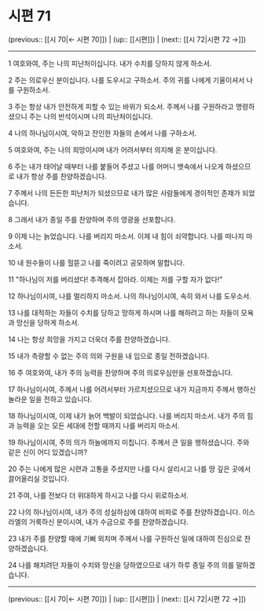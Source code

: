 # 시편 71

(previous:: [[시 70|← 시편 70]]) | (up:: [[시편]]) | (next:: [[시 72|시편 72 →]])

***




1 
여호와여, 주는 나의 피난처이십니다. 내가 수치를 당하지 않게 하소서. 



2 
주는 의로우신 분이십니다. 나를 도우시고 구하소서. 주의 귀를 나에게 기울이셔서 나를 구원하소서. 



3 
주는 항상 내가 안전하게 피할 수 있는 바위가 되소서. 주께서 나를 구원하라고 명령하셨으니 주는 나의 반석이시며 나의 피난처이십니다. 



4 
나의 하나님이시여, 악하고 잔인한 자들의 손에서 나를 구하소서. 



5 
여호와여, 주는 나의 희망이시며 내가 어려서부터 의지해 온 분이십니다. 



6 
주는 내가 태어날 때부터 나를 붙들어 주셨고 나를 어머니 뱃속에서 나오게 하셨으므로 내가 항상 주를 찬양하겠습니다. 



7 
주께서 나의 든든한 피난처가 되셨으므로 내가 많은 사람들에게 경이적인 존재가 되었습니다. 



8 
그래서 내가 종일 주를 찬양하며 주의 영광을 선포합니다. 



9 
이제 나는 늙었습니다. 나를 버리지 마소서. 이제 내 힘이 쇠약합니다. 나를 떠나지 마소서. 



10 
내 원수들이 나를 헐뜯고 나를 죽이려고 공모하며 말합니다. 



11 
"하나님이 저를 버리셨다! 추격해서 잡아라. 이제는 저를 구할 자가 없다!" 



12 
하나님이시여, 나를 멀리하지 마소서. 나의 하나님이시여, 속히 와서 나를 도우소서. 



13 
나를 대적하는 자들이 수치를 당하고 망하게 하시며 나를 해하려고 하는 자들이 모욕과 망신을 당하게 하소서. 



14 
나는 항상 희망을 가지고 더욱더 주를 찬양하겠습니다. 



15 
내가 측량할 수 없는 주의 의와 구원을 내 입으로 종일 전하겠습니다. 



16 
주 여호와여, 내가 주의 능력을 찬양하며 주의 의로우심만을 선포하겠습니다. 



17 
하나님이시여, 주께서 나를 어려서부터 가르치셨으므로 내가 지금까지 주께서 행하신 놀라운 일을 전하고 있습니다. 



18 
하나님이시여, 이제 내가 늙어 백발이 되었습니다. 나를 버리지 마소서. 내가 주의 힘과 능력을 오는 모든 세대에 전할 때까지 나를 버리지 마소서. 



19 
하나님이시여, 주의 의가 하늘에까지 미칩니다. 주께서 큰 일을 행하셨습니다. 주와 같은 신이 어디 있겠습니까? 



20 
주는 나에게 많은 시련과 고통을 주셨지만 나를 다시 살리시고 나를 땅 깊은 곳에서 끌어올리실 것입니다. 



21 
주여, 나를 전보다 더 위대하게 하시고 나를 다시 위로하소서. 



22 
나의 하나님이시여, 내가 주의 성실하심에 대하여 비파로 주를 찬양하겠습니다. 이스라엘의 거룩하신 분이시여, 내가 수금으로 주를 찬양하겠습니다. 



23 
내가 주를 찬양할 때에 기뻐 외치며 주께서 나를 구원하신 일에 대하여 진심으로 찬양하겠습니다. 



24 
나를 해치려던 자들이 수치와 망신을 당하였으므로 내가 하루 종일 주의 의를 말하겠습니다.

***

(previous:: [[시 70|← 시편 70]]) | (up:: [[시편]]) | (next:: [[시 72|시편 72 →]])
